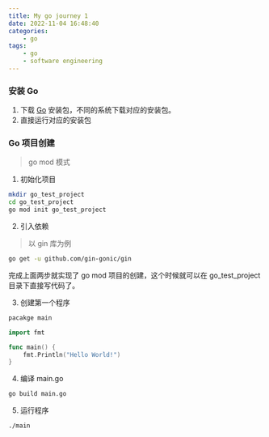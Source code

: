 ```yaml
---
title: My go journey 1
date: 2022-11-04 16:48:40
categories:
    - go
tags:
    - go
    - software engineering
---
```


### 安装 Go

1. 下载 [Go](https://go.dev/dl/) 安装包，不同的系统下载对应的安装包。
2. 直接运行对应的安装包

### Go 项目创建

> go mod 模式

1. 初始化项目

```bash
mkdir go_test_project
cd go_test_project
go mod init go_test_project
```

2. 引入依赖

> 以 gin 库为例

```bash
go get -u github.com/gin-gonic/gin
```

完成上面两步就实现了 go mod 项目的创建，这个时候就可以在 go_test_project 目录下直接写代码了。

3. 创建第一个程序

```go
pacakge main

import fmt

func main() {
    fmt.Println("Hello World!")
}
```

4. 编译 main.go

```bash
go build main.go
```

5. 运行程序

```bash
./main
```
